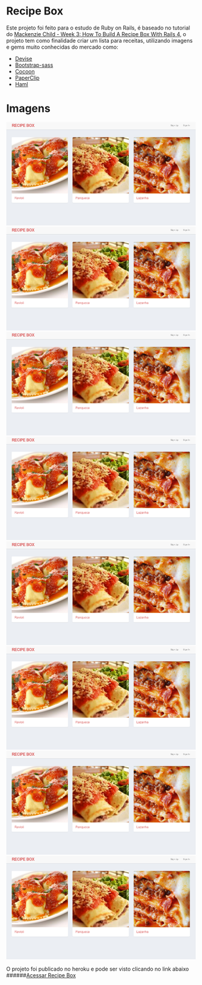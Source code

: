 # Recipe Box

Este projeto foi feito para o estudo de Ruby on Rails, é baseado no tutorial do [Mackenzie Child - Week 3: How To Build A Recipe Box With Rails 4](http://mackenziechild.me/12-in-12/3/), o projeto tem como finalidade criar um lista para receitas, utilizando imagens e gems muito conhecidas do mercado como:

* [Devise](https://github.com/plataformatec/devise)
* [Bootstrap-sass](https://github.com/twbs/bootstrap-sass)
* [Cocoon](https://github.com/nathanvda/cocoon)
* [PaperClip](https://github.com/thoughtbot/paperclip)
* [Haml](http://haml.info/)

# Imagens

![](https://github.com/acnjr2010/recipe_box/blob/master/app/assets/images/001.png)
![](https://github.com/acnjr2010/recipe_box/blob/master/app/assets/images/001.png)
![](https://github.com/acnjr2010/recipe_box/blob/master/app/assets/images/001.png)
![](https://github.com/acnjr2010/recipe_box/blob/master/app/assets/images/001.png)
![](https://github.com/acnjr2010/recipe_box/blob/master/app/assets/images/001.png)
![](https://github.com/acnjr2010/recipe_box/blob/master/app/assets/images/001.png)
![](https://github.com/acnjr2010/recipe_box/blob/master/app/assets/images/001.png)
![](https://github.com/acnjr2010/recipe_box/blob/master/app/assets/images/001.png)

O projeto foi publicado no heroku e pode ser visto clicando no link abaixo
######[Acessar Recipe Box](https://intense-dusk-78150.herokuapp.com/)
